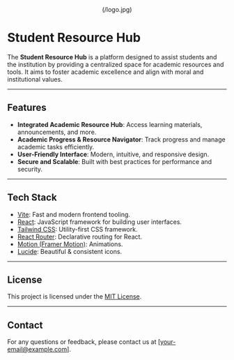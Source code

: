 <div align="center">(/logo.jpg)</div>

# Student Resource Hub

The **Student Resource Hub** is a platform designed to assist students and the institution by providing a centralized space for academic resources and tools. It aims to foster academic excellence and align with moral and institutional values.

---

## Features

- **Integrated Academic Resource Hub**: Access learning materials, announcements, and more.
- **Academic Progress & Resource Navigator**: Track progress and manage academic tasks efficiently.
- **User-Friendly Interface**: Modern, intuitive, and responsive design.
- **Secure and Scalable**: Built with best practices for performance and security.

---

## Tech Stack

- [Vite](https://vitejs.dev/): Fast and modern frontend tooling.
- [React](https://reactjs.org/): JavaScript framework for building user interfaces.
- [Tailwind CSS](https://tailwindcss.com/): Utility-first CSS framework.
- [React Router](https://reactrouter.com/): Declarative routing for React.
- [Motion (Framer Motion)](https://motion.dev/): Animations.
- [Lucide](https://heroicons.com/): Beautiful & consistent icons.

---

## License

This project is licensed under the [MIT License](LICENSE).

---

## Contact

For any questions or feedback, please contact us at [your-email@example.com].